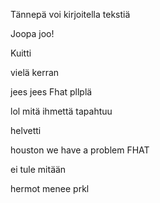 Tännepä voi kirjoitella tekstiä

Joopa joo!

Kuitti

vielä kerran

jees jees
Fhat
pllplä


lol mitä ihmettä tapahtuu

helvetti

houston we have a problem FHAT

ei tule mitään

hermot menee prkl
